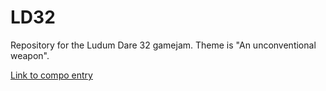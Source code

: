 # LD32
Repository for the Ludum Dare 32 gamejam. Theme is "An unconventional weapon".

[Link to compo entry](http://ludumdare.com/compo/ludum-dare-32/?action=preview&uid=38149)
